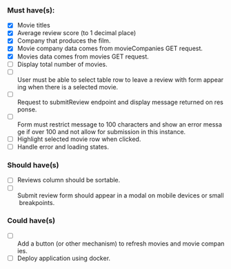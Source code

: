 ### Must have(s):
- [x] Movie titles
- [x] Average review score (to 1 decimal place)
- [x] Company that produces the film.
- [x] Movie company data comes from movieCompanies GET request.
- [x] Movies data comes from movies GET request.
- [ ] Display total number of movies.
- [ ] User must be able to select table row to leave a review with form appearing when there is a selected movie.
- [ ] Request to submitReview endpoint and display message returned on response.
- [ ] Form must restrict message to 100 characters and show an error message if over 100 and not allow for submission in this instance.
- [ ] Highlight selected movie row when clicked.
- [ ] Handle error and loading states.

### Should have(s)
- [ ] Reviews column should be sortable.
- [ ] Submit review form should appear in a modal on mobile devices or small breakpoints.

### Could have(s)
- [ ] Add a button (or other mechanism) to refresh movies and movie companies.
- [ ] Deploy application using docker.
